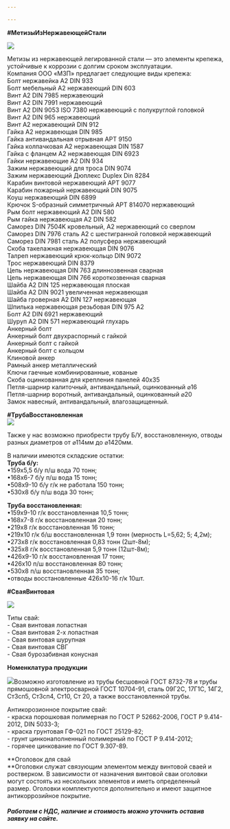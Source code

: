 ```yaml
---

---
```


**#МетизыИзНержавеющейСтали**

![](/static/2022-10-27-16-55-51.png)

Метизы из нержавеющей легированной стали — это элементы крепежа, устойчивые к коррозии с долгим сроком эксплуатации.   
Компания ООО «МЗП» предлагает следующие виды крепежа:   
Болт нержавейка А2 DIN 933  
Болт мебельный А2 нержавеющий DIN 603  
Винт А2 DIN 7985 нержавеющий  
Винт А2 DIN 7991 нержавеющий  
Винт А2 DIN 9053 ISO 7380 нержавеющий с полукруглой головкой  
Винт А2 DIN 965 нержавеющий  
Винт А2 нержавеющий DIN 912  
Гайка А2 нержавеющая DIN 985  
Гайка антивандальная отрывная АРТ 9150  
Гайка колпачковая А2 нержавеющая DIN 1587  
Гайка с фланцем А2 нержавеющая DIN 6923  
Гайки нержавеющие А2 DIN 934  
Зажим нержавеющий для троса DIN 9074  
Зажим нержавеющий Дюплекс Duplex Din 8284  
Карабин винтовой нержавеющий АРТ 9077  
Карабин пожарный нержавеющий DIN 9075  
Коуш нержавеющий DIN 6899  
Крючок S-образный симметричный АРТ 814070 нержавеющий  
Рым болт нержавеющий А2 DIN 580  
Рым гайка нержавеющая А2 DIN 582  
Саморез DIN 7504K кровельный, А2 нержавеющий со сверлом  
Саморез DIN 7976 сталь А2 c шестигранной головкой нержавеющий  
Саморез DIN 7981 сталь А2 полусфера нержавеющий  
Скоба такелажная нержавеющая DIN 9076  
Талреп нержавеющий крюк-кольцо DIN 9072  
Трос нержавеющий DIN 8379  
Цепь нержавеющая DIN 763 длиннозвенная сварная  
Цепь нержавеющая DIN 766 короткозвенная сварная  
Шайба А2 DIN 125 нержавеющая плоская  
Шайба А2 DIN 9021 увеличенная нержавеющая  
Шайба гроверная А2 DIN 127 нержавеющая  
Шпилька нержавеющая резьбовая DIN 975 А2  
Болт А2 DIN 6921 нержавеющий  
Шуруп А2 DIN 571 нержавеющий глухарь  
Анкерный болт  
Анкерный болт двухраспорный с гайкой  
Анкерный болт с гайкой  
Анкерный болт с кольцом  
Клиновой анкер  
Рамный анкер металлический  
Ключи гаечные комбинированные, кованые  
Скоба оцинкованная для крепления панелей 40х35  
Петля-шарнир калиточный, антивандальный, оцинкованный ⌀16  
Петля-шарнир воротный, антивандальный, оцинкованный ⌀20  
Замок навесный, антивандальный, влагозащищенный.

**#ТрубаВосстановленная**   
![](/static/2022-10-27-16-45-31.png)

Также у нас возможно приобрести трубу Б/У, восстановленную, отводы разных диаметров от ⌀114мм до ⌀1420мм.

В наличии имеются складские остатки:  
**Труба б/у:**  
•159х5,5 б/у п/ш вода 70 тонн;  
•168х6-7 б/у п/ш вода 15 тонн;  
•508х9-10 б/у г/к не работала 150 тонн;  
•530х8 б/у п/ш вода 30 тонн;

**Труба восстановленная:**  
•159х9-10 г/к восстановленная 10,5 тонн;  
•168х7-8 г/к восстановленная 20 тонн;  
•219х8 г/к восстановленная 16 тонн;  
•219х10 г/к б/ш восстановленная 1,9 тонн (мерность L=5,62; 5; 4,2м);  
•273х8 г/к восстановленная 0,83 тонн (2шт-8м);  
•325х8 г/к восстановленная 5,9 тонн (12шт-8м);  
•426х9-10 г/к восстановленная 17 тонн;  
•426х10 п/ш восстановленная 80 тонн;  
•530х8 п/ш восстановленная 35 тонн;  
•отводы восстановленные 426х10-16 г/к 10шт.

**#СваяВинтовая**

![](/static/2022-10-27-19-47-58.png)

Типы свай:  
\- Свая винтовая лопастная  
\- Свая винтовая 2-х лопастная  
\- Свая винтовая шурупная  
\- Свая винтовая СВГ  
\- Свая бурозабивная конусная

**Номенклатура продукции**

![](/static/2022-10-27-19-42-10.png)Возможно изготовление из трубы бесшовной ГОСТ 8732-78 и трубы прямошовной электросварной ГОСТ 10704-91, сталь 09Г2С, 17Г1С, 14Г2, Ст3сп5, Ст3сп4, Ст10, Ст 20, а также восстановленной трубы. 

Антикорозионное покрытие свай:  
\- краска порошковая полимерная по ГОСТ Р 52662-2006, ГОСТ Р 9.414-2012, DIN 5033-3;   
\- краска грунтовая ГФ-021 по ГОСТ 25129-82;  
\- грунт цинконаполненный полимерный по ГОСТ Р 9.414-2012;  
\- горячее цинкование по ГОСТ 9.307-89.

**Оголовок для свай  
**Оголовки служат связующим элементом между винтовой сваей и ростверком. В зависимости от назначения винтовой сваи оголовки могут состоять из нескольких элементов и иметь определенный размер. Оголовки комплектуются дополнительно и имеют защитное антикоррозийное покрытие.

##### **Работаем с НДС, наличие и стоимость можно уточнить оставив заявку на сайте.**